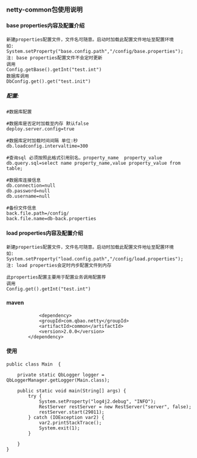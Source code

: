 ### netty-common包使用说明


#### base properties内容及配置介绍

    新建properties配置文件，文件名可随意。启动时加载此配置文件地址至配置环境
    如: 
    System.setProperty("base.config.path","/config/base.properties");
    注: base properties配置文件不会定时更新
    调用
    Config.getBase().getInt("test.int")
    数据库调用
    DbConfig.get().get("test.init")
    
    
##### 配置:
```properties
#数据库配置

#数据库是否定时加载至内存 默认false
deploy.server.config=true

#数据库定时加载时间间隔 单位:秒
db.loadconfig.intervaltime=300

#查询sql 必须按照此格式引用别名，property_name  property_value
db.query.sql=select name property_name,value property_value from table;

#数据库连接信息
db.connection=null
db.password=null
db.username=null

#备份文件信息
back.file.path=/config/
back.file.name=db-back.properties

```


#### load properties内容及配置介绍

    新建properties配置文件，文件名可随意。启动时加载此配置文件地址至配置环境
    如: 
    System.setProperty("load.config.path","/config/load.properties");
    注: load properties会定时内步配置文件到内存
    
    此properties配置主要用于配置业务调用配置荐
    调用
    Config.get().getInt("test.int")
    
#### maven
```
            <dependency>
            <groupId>com.qbao.netty</groupId>
            <artifactId>common</artifactId>
            <version>2.0.0</version>
        </dependency>

```

#### 使用
```
public class Main  {

    private static QbLogger logger = QbLoggerManager.getLogger(Main.class);

    public static void main(String[] args) {
        try {
            System.setProperty("log4j2.debug", "INFO");
            RestServer restServer = new RestServer("server", false);
            restServer.start(29011);
        } catch (IOException var2) {
            var2.printStackTrace();
            System.exit(1);
        }

    }
}


```
